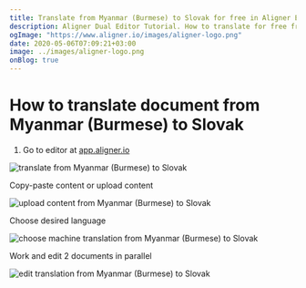 ```yaml
---
title: Translate from Myanmar (Burmese) to Slovak for free in Aligner Editor
description: Aligner Dual Editor Tutorial. How to translate for free from Myanmar (Burmese) to Slovak. Aligner is multilingual document management platform. 
ogImage: "https://www.aligner.io/images/aligner-logo.png"
date: 2020-05-06T07:09:21+03:00
image: ../images/aligner-logo.png
onBlog: true
---
```


# How to translate document from Myanmar (Burmese) to Slovak

1. Go to editor at [app.aligner.io](https://app.aligner.io "Aligner App web page")

![translate from Myanmar (Burmese) to Slovak](../aligner-blank-editor.png "translate from Myanmar (Burmese) to Slovak")

Copy-paste content or upload content

![upload content from Myanmar (Burmese) to Slovak](../aligner-uploaded-document.png "upload content from Myanmar (Burmese) to Slovak")

Choose desired language

![choose machine translation from Myanmar (Burmese) to Slovak](../aligner-language-dropdown.png "choose machine translation from Myanmar (Burmese) to Slovak")

Work and edit 2 documents in parallel

![edit translation from Myanmar (Burmese) to Slovak](../aligner-double-sitded-editor.png "edit translation from Myanmar (Burmese) to Slovak")

